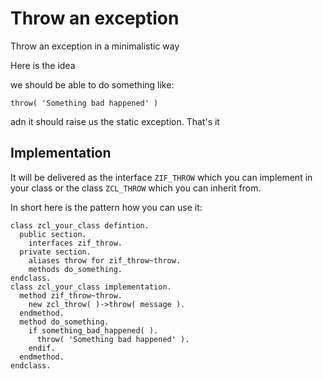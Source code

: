 # Throw an exception
Throw an exception in a minimalistic way

Here is the idea

we should be able to do something like:
```abap
throw( 'Something bad happened' )
```

adn it should raise us the static exception. That's it

## Implementation

It will be delivered as the interface `ZIF_THROW` which you can implement in your class or the class `ZCL_THROW` which you can inherit from.

In short here is the pattern how you can use it:
```abap
class zcl_your_class defintion.
  public section.
    interfaces zif_throw.    
  private section.
    aliases throw for zif_throw~throw.
    methods do_something.
endclass.
class zcl_your_class implementation.
  method zif_throw~throw.
    new zcl_throw( )->throw( message ).
  endmethod.
  method do_something.
    if something_bad_happened( ).
      throw( 'Something bad happened' ).
    endif.
  endmethod.
endclass.
```
